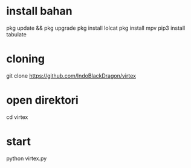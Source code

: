 # install bahan
pkg update && pkg upgrade 
pkg install lolcat
pkg install mpv
pip3 install tabulate

# cloning
git clone https://github.com/IndoBlackDragon/virtex

# open direktori
cd virtex

# start 
python virtex.py


